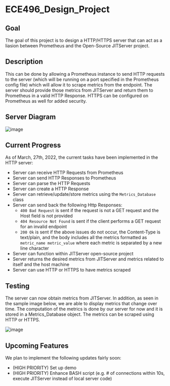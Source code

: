# ECE496_Design_Project

## Goal

The goal of this project is to design a HTTP/HTTPS server that can act as a liasion between Prometheus and the Open-Source JITServer project.

## Description

This can be done by allowing a Prometheus instance to send HTTP requests to the server (which will be running on a port specified in the Prometheus config file) which will allow it to scrape metrics from the endpoint. The server should provide those metrics from JITServer and return them to Prometheus in a valid HTTP Response. HTTPS can be configured on Prometheus as well for added security.

## Server Diagram

![image](https://user-images.githubusercontent.com/46902009/143926505-b89aab9d-cc62-436a-91a0-b1fd354a6de1.png)

## Current Progress

As of March, 27th, 2022, the current tasks have been implemented in the HTTP server:

- Server can receive HTTP Requests from Prometheus
- Server can send HTTP Responses to Prometheus
- Server can parse the HTTP Requests
- Server can create a HTTP Response  
- Server can retrieve/update/store metrics using the `Metrics_Database` class
- Server can send back the following Http Responses:
  - `400 Bad Request` is sent if the request is not a GET request and the Host field is not provided 
  - `404 Resource Not Found` is sent if the client performs a GET request for an invalid endpoint
  - `200 Ok` is sent if the above issues do not occur, the Content-Type is text/plain, and the body includes all the metrics formatted as `metric_name metric_value` where each metric is separated by a new line character 
- Server can function within JITServer open-source project  
- Server returns the desired metrics from JITServer and metrics related to itself and the host machine
- Server can use HTTP or HTTPS to have metrics scraped

## Testing

The server can now obtain metrics from JITServer. In addition, as seen in the sample image below, we are able to display metrics that change over time. The computation of the metrics is done by our server for now and it is stored in a Metrics_Database object. The metrics can be scraped using HTTP or HTTPS.

![image](https://user-images.githubusercontent.com/46902009/143985492-37beb3c9-34eb-4e86-b305-19ac1f578a78.png)

## Upcoming Features

We plan to implement the following updates fairly soon:
- (HIGH PRIORITY) Set up demo
- (HIGH PRIORITY) Enhance BASH script (e.g. # of connections within 10s, execute JITServer instead of local server code)
